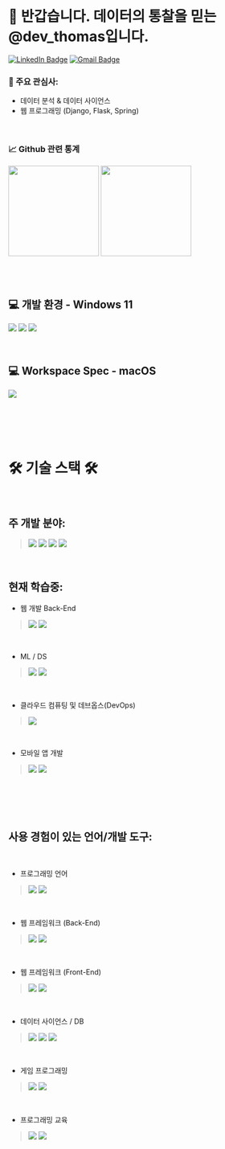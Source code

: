 👋 반갑습니다. 데이터의 통찰을 믿는 @dev_thomas입니다.
======================

[![LinkedIn Badge](http://img.shields.io/badge/-LinkedIn-0072b1?style=flat&logo=linkedin&link=https://www.linkedin.com/in/donghun-ha-m-s-ed-a45588150/)](https://www.linkedin.com/in/donghun-ha-m-s-ed-a45588150/)
[![Gmail Badge](https://img.shields.io/badge/Gmail-D14836?style=flat&logo=gmail&logoColor=white&link=mailto:hoondog1993@gmail.com)](mailto:hoondog1993@gmail.com)


### 👀 주요 관심사:
- 데이터 분석 & 데이터 사이언스
- 웹 프로그래밍 (Django, Flask, Spring)

<br>

### 📈 Github 관련 통계

<p>
   <img src="https://github-readme-stats.vercel.app/api/top-langs/?username=hadh93&theme=react&exclude_repo=Jagi,assignment&layout=compact" height="180px">   
   <img src="https://github-readme-stats.vercel.app/api?username=hadh93&theme=react&show_icons=true" height="180px">
</p>

<br><br>


## 💻 개발 환경 - Windows 11

<p>
   <img src = "https://img.shields.io/badge/Windows-DELL_G7_15-0078D6?style=for-the-badge&logo=windows&logoColor=white&style=flat">
   <img src = "https://img.shields.io/badge/NVIDIA-RTX_2060-76B900?style=for-the-badge&logo=nvidia&logoColor=white&style=flat">
   <img src = "https://img.shields.io/badge/Intel-Core_i7_8th-0071C5?style=for-the-badge&logo=intel&logoColor=white&style=flat">
</p>

<br>

## 💻 Workspace Spec - macOS

<p>
   <img src= "https://img.shields.io/badge/Apple-MacBook_Pro_2021_M1_Pro-999999?style=for-the-badge&logo=apple&logoColor=white&style=flat">
</p>

<br>


<br><br>


🛠 기술 스택 🛠
======================

<br>


## 주 개발 분야:


> <p>
>   <img src = "https://img.shields.io/badge/Python-14354C?style=for-the-badge&logo=python&logoColor=white">
>   <img src = "https://img.shields.io/badge/Django-092E20?style=for-the-badge&logo=django&logoColor=white">
>   <img src = "https://img.shields.io/badge/Java-ED8B00?style=for-the-badge&logo=java&logoColor=white">
>   <img src = "https://img.shields.io/badge/Spring-6DB33F?style=for-the-badge&logo=spring&logoColor=white">
> </p>


<br>


## 현재 학습중:


- 웹 개발 Back-End
> <p>
>    <img src = "https://img.shields.io/badge/Java-ED8B00?style=for-the-badge&logo=java&logoColor=white">
>    <img src = "https://img.shields.io/badge/Spring-6DB33F?style=for-the-badge&logo=spring&logoColor=white">
> </p>

<br>

- ML / DS
> <p>
>    <img src = "https://img.shields.io/badge/TensorFlow-%23FF6F00.svg?style=for-the-badge&logo=TensorFlow&logoColor=white">
>    <img src = "https://img.shields.io/badge/Python-14354C?style=for-the-badge&logo=python&logoColor=white">
> </p>

<br>

- 클라우드 컴퓨팅 및 데브옵스(DevOps)
> <p>
>    <img src = "https://img.shields.io/badge/Amazon AWS-FF9900.svg?style=for-the-badge&logo=AmazonAWS&logoColor=white">
> </p>

<br>

- 모바일 앱 개발
> <p>
> <img src = "https://img.shields.io/badge/Dart-0175C2.svg?style=for-the-badge&logo=Dart&logoColor=white">
> <img src = "https://img.shields.io/badge/Flutter-02569B.svg?style=for-the-badge&logo=Flutter&logoColor=white">
> </p>

<br>

<br><br>

## 사용 경험이 있는 언어/개발 도구:

<br>

- 프로그래밍 언어
   
> <p>
>   <img src = "https://img.shields.io/badge/C-00599C?style=for-the-badge&logo=c&logoColor=white">
>   <img src = "https://img.shields.io/badge/C%2B%2B-00599C?style=for-the-badge&logo=c%2B%2B&logoColor=white">
> </p>

<br>

- 웹 프레임워크 (Back-End)
   
> <p>
>   <img src = "https://img.shields.io/badge/Node.js-43853D?style=for-the-badge&logo=node.js&logoColor=white">
>   <img src = "https://img.shields.io/badge/Flask-000000?style=for-the-badge&logo=flask&logoColor=white">
> </p>

<br>

- 웹 프레임워크 (Front-End)
   
> <p>
>   <img src = "https://img.shields.io/badge/Bootstrap-563D7C?style=for-the-badge&logo=bootstrap&logoColor=white">
>   <img src = "https://img.shields.io/badge/Vue.js-35495E?style=for-the-badge&logo=vue.js&logoColor=4FC08D">
> </p>

<br>

- 데이터 사이언스 / DB
  
> <p>
>   <img src = "https://img.shields.io/badge/R-276DC3?style=for-the-badge&logo=r&logoColor=white">
>   <img src = "https://img.shields.io/badge/PostgreSQL-316192?style=for-the-badge&logo=postgresql&logoColor=white">
>   <img src = "https://img.shields.io/badge/MySQL-00000F?style=for-the-badge&logo=mysql&logoColor=white">
> </p>

<br>

- 게임 프로그래밍
   
> <p>
>   <img src = "https://img.shields.io/badge/Unity-100000?style=for-the-badge&logo=unity&logoColor=white">
>   <img src = "https://img.shields.io/badge/C%23-239120?style=for-the-badge&logo=c-sharp&logoColor=white">
> </p>

<br>

- 프로그래밍 교육

> <p>
> <img src = "https://img.shields.io/badge/Roblox-100000?style=for-the-badge&logo=roblox&logoColor=white">
> <img src = "https://img.shields.io/badge/Lua-2C2D72?style=for-the-badge&logo=lua&logoColor=white">
> </p>
